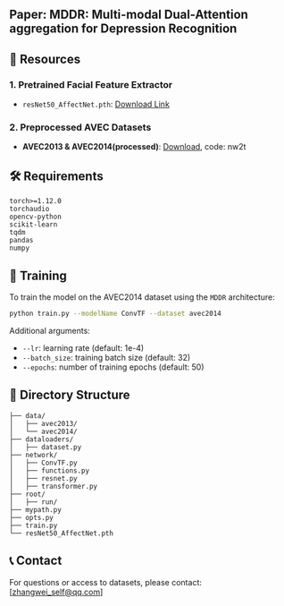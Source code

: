 ## Paper: MDDR: Multi-modal Dual-Attention aggregation for Depression Recognition

## 🔗 Resources

### 1. Pretrained Facial Feature Extractor
- `resNet50_AffectNet.pth`: [Download Link](https://example.com/download/resNet50_AffectNet.pth)  

### 2. Preprocessed AVEC Datasets
- **AVEC2013 & AVEC2014(processed)**: [Download](https://pan.baidu.com/s/1IGo1cC9IjR2iTyYAOtyS8A?pwd=nw2t), code: nw2t 

## 🛠️ Requirements

```
torch>=1.12.0
torchaudio
opencv-python
scikit-learn
tqdm
pandas
numpy
```

## 🚀 Training

To train the model on the AVEC2014 dataset using the `MDDR` architecture:

```bash
python train.py --modelName ConvTF --dataset avec2014
```

Additional arguments:

* `--lr`: learning rate (default: 1e-4)
* `--batch_size`: training batch size (default: 32)
* `--epochs`: number of training epochs (default: 50)

## 📁 Directory Structure

```
├── data/
│   ├── avec2013/
│   └── avec2014/
├── dataloaders/
│   ├── dataset.py
├── network/
│   ├── ConvTF.py
│   ├── functions.py
│   ├── resnet.py
│   ├── transformer.py
├── root/
│   ├── run/
├── mypath.py
├── opts.py
├── train.py
└── resNet50_AffectNet.pth
```

## 📞 Contact

For questions or access to datasets, please contact: \[zhangwei_self@qq.com]

